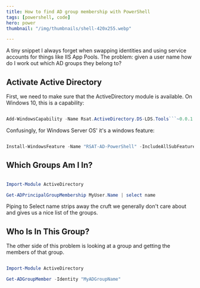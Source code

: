 ```yaml
---
title: How to find AD group membership with PowerShell
tags: [powershell, code]
hero: power
thumbnail: "/img/thumbnails/shell-420x255.webp"

---
```


A tiny snippet I always forget when swapping identities and using service accounts for things like IIS App Pools. The problem: given a user name how do I work
out which AD groups they belong to?

## Activate Active Directory

First, we need to make sure that the ActiveDirectory module is available. On Windows 10, this is a capability:

```powershell

Add-WindowsCapability -Name Rsat.ActiveDirectory.DS-LDS.Tools```~0.0.1.0 -Online

```

Confusingly, for Windows Server OS' it's a windows feature:

```powershell

Install-WindowsFeature -Name "RSAT-AD-PowerShell" -IncludeAllSubFeature

```

## Which Groups Am I In?

```powershell

Import-Module ActiveDirectory

Get-ADPrincipalGroupMembership MyUser.Name | select name

```

Piping to Select name strips away the cruft we generally don't care about and gives us a nice list of the groups.

## Who Is In This Group?

The other side of this problem is looking at a group and getting the members of that group.

```powershell

Import-Module ActiveDirectory

Get-ADGroupMember -Identity "MyADGroupName"

```
